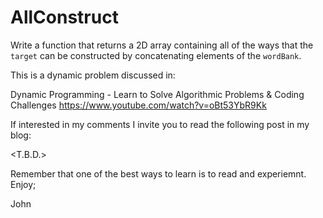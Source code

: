 # AllConstruct
Write a function that returns a 2D array containing all of the ways that the `target` can be constructed by concatenating elements of the `wordBank`.

This is a dynamic problem discussed in:

Dynamic Programming - Learn to Solve Algorithmic Problems & Coding Challenges
https://www.youtube.com/watch?v=oBt53YbR9Kk

If interested in my comments I invite you to read the following post in my blog:

<T.B.D.>

Remember that one of the best ways to learn is to read and experiemnt.
Enjoy;

John
